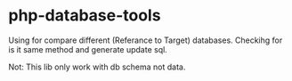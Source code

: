 # php-database-tools
Using for compare different (Referance to Target) databases. Checkihg for is it same method and generate update sql.

Not: This lib only work with db schema not data.
